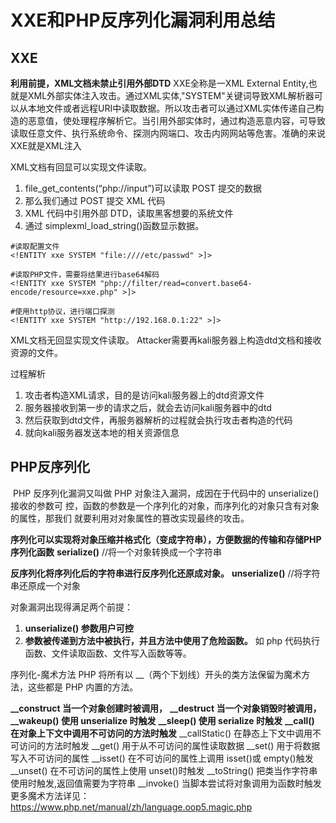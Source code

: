 # XXE和PHP反序列化漏洞利用总结

## XXE

**利用前提，XML文档未禁止引用外部DTD**
	XXE全称是一XML External Entity,也就是XML外部实体注入攻击。通过XML实体,"SYSTEM"关键词导致XML解析器可以从本地文件或者远程URI中读取数据。所以攻击者可以通过XML实体传递自己构造的恶意值，使处理程序解析它。当引用外部实体时，通过构造恶意内容，可导致读取任意文件、执行系统命令、探测内网端口、攻击内网网站等危害。准确的来说XXE就是XML注入

XML文档有回显可以实现文件读取。

1. file_get_contents(“php://input”)可以读取 POST 提交的数据
2. 那么我们通过 POST 提交 XML 代码
3. XML 代码中引用外部 DTD，读取黑客想要的系统文件
4. 通过 simplexml_load_string()函数显示数据。

```xml-dtd
#读取配置文件
<!ENTITY xxe SYSTEM "file:////etc/passwd" >]>

#读取PHP文件，需要将结果进行base64解码
<!ENTITY xxe SYSTEM "php://filter/read=convert.base64-encode/resource=xxe.php" >]>

#使用http协议，进行端口探测
<!ENTITY xxe SYSTEM "http://192.168.0.1:22" >]>
```

XML文档无回显实现文件读取。
Attacker需要再kali服务器上构造dtd文档和接收资源的文件。

过程解析

1. 攻击者构造XML请求，目的是访问kali服务器上的dtd资源文件
2. 服务器接收到第一步的请求之后，就会去访问kali服务器中的dtd
3. 然后获取到dtd文件，再服务器解析的过程就会执行攻击者构造的代码
4. 就向kali服务器发送本地的相关资源信息

## PHP反序列化

​	PHP 反序列化漏洞又叫做 PHP 对象注入漏洞，成因在于代码中的 unserialize() 接收的参数可
控，函数的参数是一个序列化的对象，而序列化的对象只含有对象的属性，那我们
就要利用对对象属性的篡改实现最终的攻击。

**序列化可以实现将对象压缩并格式化（变成字符串），方便数据的传输和存储PHP 序列化函数**
**serialize()**    //将一个对象转换成一个字符串

**反序列化将序列化后的字符串进行反序列化还原成对象。**
**unserialize()** //将字符串还原成一个对象

对象漏洞出现得满足两个前提：

1. **unserialize() 参数用户可控**
2. **参数被传递到方法中被执行，并且方法中使用了危险函数。**
  如 php 代码执行函数、文件读取函数、文件写入函数等等。

 序列化-魔术方法
PHP 将所有以 __（两个下划线）开头的类方法保留为魔术方法，这些都是 PHP 内置的方法。

**__construct 当一个对象创建时被调用，**
**__destruct 当一个对象销毁时被调用，**
**__wakeup() 使用 unserialize 时触发**
**__sleep() 使用 serialize 时触发**
**__call() 在对象上下文中调用不可访问的方法时触发**
__callStatic() 在静态上下文中调用不可访问的方法时触发
__get() 用于从不可访问的属性读取数据
__set() 用于将数据写入不可访问的属性
__isset() 在不可访问的属性上调用 isset()或 empty()触发
__unset() 在不可访问的属性上使用 unset()时触发
__toString() 把类当作字符串使用时触发,返回值需要为字符串
__invoke() 当脚本尝试将对象调用为函数时触发
更多魔术方法详见：https://www.php.net/manual/zh/language.oop5.magic.php